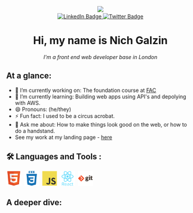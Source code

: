 <div id="header" align='center'>
  <img src="https://media.giphy.com/media/0We53qZZpeDewrrrQO/giphy.gif" width="217"/>
</div>
<div id="badges" align='center'>
  <a href="https://www.linkedin.com/in/nichgalzin/">
    <img src="https://img.shields.io/badge/LinkedIn-grey?style=for-the-badge&logo=linkedin&logoColor=white" alt="LinkedIn Badge"/>
  <a href="https://twitter.com/nichgalzin">
    <img src="https://img.shields.io/badge/Twitter-grey?style=for-the-badge&logo=twitter&logoColor=white" alt="Twitter Badge"/>
  </a>
</div>
  <div align='center'>
    <h1>Hi, my name is Nich Galzin</h1> 
    <p><em>I'm a front end web developer base in London</em></p>
    <p>
  </div>

  ## At a glance:

- 🔭 I’m currently working on: The foundation course at [FAC](https://www.foundersandcoders.com/)
- 🌱 I’m currently learning: Building web apps using API's and depolying with AWS.
- 😄 Pronouns: (he/they)
- ⚡ Fun fact: I used to be a circus acrobat.
 - 💬 Ask me about: How to make things look good on the web, or how to do a handstand.
 - See my work at my landing page - [here](https://nichgalzin.github.io/about-me/)

  
## :hammer_and_wrench: Languages and Tools :
  
  <div>
    <img src="https://github.com/devicons/devicon/blob/master/icons/html5/html5-original.svg" title="HTML5" alt="HTML" width="40" height="40"/>&nbsp;
    <img src="https://github.com/devicons/devicon/blob/master/icons/css3/css3-plain-wordmark.svg"  title="CSS3" alt="CSS" width="40" height="40"/>&nbsp;
    <img src="https://github.com/devicons/devicon/blob/master/icons/javascript/javascript-original.svg"       title="JavaScript" alt="JavaScript" width="40" height="40"/>&nbsp;
  <img src="https://github.com/devicons/devicon/blob/master/icons/react/react-original-wordmark.svg" title="React" alt="React" width="40" height="40"/>&nbsp;
       <img src="https://github.com/devicons/devicon/blob/master/icons/git/git-original-wordmark.svg" title="Git" **alt="Git" width="40" height="40"/>
</div>
 
## A deeper dive:
  
  
  
 
  
  
<!--
**nichgalzin/nichgalzin** is a ✨ _special_ ✨ repository because its `README.md` (this file) appears on your GitHub profile.

Here are some ideas to get you started:

- 🔭 I’m currently working on ...
- 🌱 I’m currently learning ...
- 👯 I’m looking to collaborate on ...
- 🤔 I’m looking for help with ...
- 💬 Ask me about ...
- 📫 How to reach me: ...
- 😄 Pronouns: ...
- ⚡ Fun fact: ...
-->
